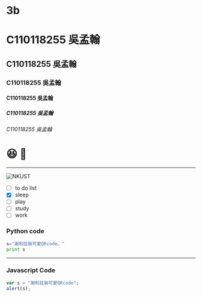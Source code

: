 # 3b
# C110118255 吳孟翰
## C110118255 吳孟翰
### C110118255 吳孟翰
#### C110118255 吳孟翰
##### C110118255 吳孟翰
###### C110118255 吳孟翰

# :laughing: 👾

----

![NKUST](nkust.jpg"NKUST")

- [ ] to do list
- [x] sleep
- [ ] play
- [ ] study
- [ ] work

### Python code
```python
s="謝和弦裝可愛QRcode。"
print s

```
---
### Javascript Code
```js
var s = "謝和弦裝可愛QRcode";
alert(s);
```
